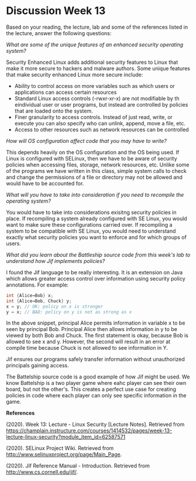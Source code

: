 # Discussion Week 13

Based on your reading, the lecture, lab and some of the references listed in the lecture, answer the following questions:

*What are some of the unique features of an enhanced security operating system?*

Security Enhanced Linux adds additional security features to Linux that make it more secure to hackers and malware authors. Some unique features that make security enhanced Linux more secure include:
- Ability to control access on more variables such as which users or applications can access certain resources
- Standard Linux access controls (-rwxr-xr-x) are not modifiable by th eindividual user or user programs, but instead are controlled by policies that are loaded onto the system.
- Finer granularity to access controls.  Instead of just read, write, or execute you can also specify who can unlink, append, move a file, etc.
- Access to other resources such as network resources can be controlled

*How will OS configuration affect code that you may have to write?*

This depends heavily on the OS configuration and the OS being used. If Linux is configured with SELinux, then we have to be aware of security policies when accessing files, storage, network resources, etc. Unlike some of the programs we have written in this class, simple system calls to check and change the permissions of a file or directory may not be allowed and would have to be accounted for.

*What will you have to take into consideration if you need to recompile the operating system?*

You would have to take into considerations exisitng security policies in place. If recompiling a system already configured with SE Linux, you would want to make sure these configurations carried over. If recompiling a system to be compatible with SE Linux, you would need to understand exactly what security policies you want to enforce and for which groups of users.

*What did you learn about the Battleship source code from this week's lab to understand how Jif implements policies?*

I found the Jif language to be really interesting. It is an extension on Java which allows greater access control over information using security policy annotations. For example:

```java
int {Alice→Bob} x;
int {Alice→Bob, Chuck} y;
x = y; // OK: policy on x is stronger
y = x; // BAD: policy on y is not as strong as x
```

In the above snippet, principal Alice permits information in variable x to be seen by principal Bob. Principal Alice then allows information in y to be viewed by both Bob and Chuck. The first statement is okay, because Bob is allowed to see x and y. However, the second will result in an error at compile time because Chuck is not allowed to see information in Y.

Jif ensures our programs safely transfer information without unauthorized principals gaining access.

The Battelship source code is a good example of how Jif might be used. We know Battelship is a two player game where eahc player can see their own board, but not the other's. This creates a perfect use case for creating policies in code where each player can only see specific information in the game.

**References**

(2020). Week 13: Lecture - Linux Security [Lecture Notes]. Retrieved from https://champlain.instructure.com/courses/1414532/pages/week-13-lecture-linux-security?module_item_id=62587571

(2020). SELinux Project Wiki. Retrieved from http://www.selinuxproject.org/page/Main_Page.

(2020). Jif Reference Manual - Introduction. Retrieved from http://www.cs.cornell.edu/jif/.

